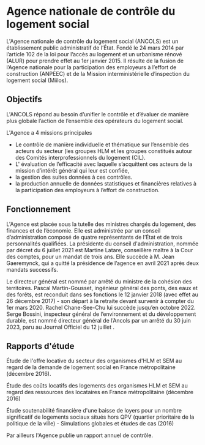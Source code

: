 # Agence nationale de contrôle du logement social

L'Agence nationale de contrôle du logement social (ANCOLS) est un établissement public administratif de l’État. Fondé le 24 mars 2014 par l’article 102 de la loi pour l’accès au logement et un urbanisme rénové (ALUR) pour prendre effet au 1er janvier 2015. Il résulte de la fusion de l’Agence nationale pour la participation des employeurs à l’effort de construction (ANPEEC) et de la Mission interministérielle d’inspection du logement social (Miilos).

## Objectifs

L'ANCOLS répond au besoin d’unifier le contrôle et d’évaluer de manière plus globale l’action de l’ensemble des opérateurs du logement social.

L'Agence a 4 missions principales

- Le contrôle de manière individuelle et thématique sur l’ensemble des acteurs du secteur (les groupes HLM et les groupes constitués autour des Comités interprofessionnels du logement (CIL).
- L' évaluation de l’efficacité avec laquelle s’acquittent ces acteurs de la mission d’intérêt général qui leur est confiée,
- la gestion des suites données à ces contrôles.
- la production annuelle de données statistiques et financières relatives à la participation des employeurs à l’effort de construction.

## Fonctionnement

L'Agence est placée sous la tutelle des ministres chargés du logement, des finances et de l’économie. Elle est administrée par un conseil d’administration composé de quatre représentants de l’État et de trois personnalités qualifiées. La présidente du conseil d'administration, nommée par décret du 6 juillet 2021 est Martine Latare, conseillère maître à la Cour des comptes, pour un mandat de trois ans. Elle succède à M. Jean Gaeremynck, qui a quitté la présidence de l’agence en avril 2021 après deux mandats successifs.

Le directeur général est nommé par arrêté du ministre de la cohésion des territoires. Pascal Martin-Gousset, ingénieur général des ponts, des eaux et des forêts, est reconduit dans ses fonctions le 12 janvier 2018 (avec effet au 26 décembre 2017) - son départ à la retraite devant survenir à compter du 1er mars 2020. Rachel Chane-See-Chu lui succède jusqu’en octobre 2022. Serge Bossini, inspecteur général de l’environnement et du développement durable, est nommé directeur général de l’Ancols par un arrêté du 30 juin 2023, paru au Journal Officiel du 12 juillet .

## Rapports d'étude

Étude de l'offre locative du secteur des organismes d'HLM et SEM au regard de la demande de logement social en France métropolitaine (décembre 2016).

Étude des coûts locatifs des logements des organismes HLM et SEM au regard des ressources des locataires en France métropolitaine (décembre 2016)

Étude soutenabilité financière d'une baisse de loyers pour un nombre significatif de logements sociaux situés hors QPV (quartier prioritaire de la politique de la ville) - Simulations globales et études de cas (2016)

Par ailleurs l'Agence publie un rapport annuel de contrôle.
